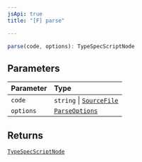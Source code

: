 ```yaml
---
jsApi: true
title: "[F] parse"

---
```

```ts
parse(code, options): TypeSpecScriptNode
```

## Parameters

| Parameter | Type |
| :------ | :------ |
| `code` | `string` \| [`SourceFile`](../interfaces/SourceFile.md) |
| `options` | [`ParseOptions`](../interfaces/ParseOptions.md) |

## Returns

[`TypeSpecScriptNode`](../interfaces/TypeSpecScriptNode.md)
